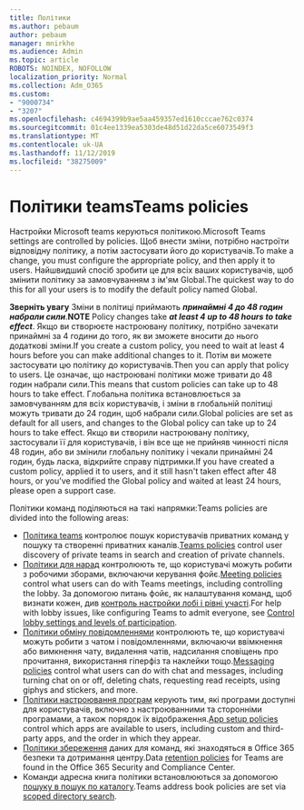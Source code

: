 ```yaml
---
title: Політики
ms.author: pebaum
author: pebaum
manager: mnirkhe
ms.audience: Admin
ms.topic: article
ROBOTS: NOINDEX, NOFOLLOW
localization_priority: Normal
ms.collection: Adm_O365
ms.custom:
- "9000734"
- "3207"
ms.openlocfilehash: c4694399b9ae5aa459357ed1610cccae762c0374
ms.sourcegitcommit: 01c4ee1339ea5303de48d51d22da5ce6073549f3
ms.translationtype: MT
ms.contentlocale: uk-UA
ms.lasthandoff: 11/12/2019
ms.locfileid: "38275009"
---
```

# <a name="teams-policies"></a><span data-ttu-id="c4e5a-102">Політики teams</span><span class="sxs-lookup"><span data-stu-id="c4e5a-102">Teams policies</span></span>

<span data-ttu-id="c4e5a-103">Настройки Microsoft teams керуються політикою.</span><span class="sxs-lookup"><span data-stu-id="c4e5a-103">Microsoft Teams settings are controlled by policies.</span></span> <span data-ttu-id="c4e5a-104">Щоб внести зміни, потрібно настроїти відповідну політику, а потім застосувати його до користувачів.</span><span class="sxs-lookup"><span data-stu-id="c4e5a-104">To make a change, you must configure the appropriate policy, and then apply it to users.</span></span> <span data-ttu-id="c4e5a-105">Найшвидший спосіб зробити це для всіх ваших користувачів, щоб змінити політику за замовчуванням з ім'ям Global.</span><span class="sxs-lookup"><span data-stu-id="c4e5a-105">The quickest way to do this for all your users is to modify the default policy named Global.</span></span> 

<span data-ttu-id="c4e5a-106">**Зверніть увагу** Зміни в політиці приймають ***принаймні 4 до 48 годин набрали сили***.</span><span class="sxs-lookup"><span data-stu-id="c4e5a-106">**NOTE** Policy changes take ***at least 4 up to 48 hours to take effect***.</span></span> <span data-ttu-id="c4e5a-107">Якщо ви створюєте настроювану політику, потрібно зачекати принаймні за 4 години до того, як ви зможете вносити до нього додаткові зміни.</span><span class="sxs-lookup"><span data-stu-id="c4e5a-107">If you create a custom policy, you need to wait at least 4 hours before you can make additional changes to it.</span></span> <span data-ttu-id="c4e5a-108">Потім ви можете застосувати цю політику до користувачів.</span><span class="sxs-lookup"><span data-stu-id="c4e5a-108">Then you can apply that policy to users.</span></span> <span data-ttu-id="c4e5a-109">Це означає, що настроювані політики може тривати до 48 годин набрали сили.</span><span class="sxs-lookup"><span data-stu-id="c4e5a-109">This means that custom policies can take up to 48 hours to take effect.</span></span> <span data-ttu-id="c4e5a-110">Глобальна політика встановлюється за замовчуванням для всіх користувачів, і зміни в глобальній політиці можуть тривати до 24 годин, щоб набрали сили.</span><span class="sxs-lookup"><span data-stu-id="c4e5a-110">Global policies are set as default for all users, and changes to the Global policy can take up to 24 hours to take effect.</span></span> <span data-ttu-id="c4e5a-111">Якщо ви створили настроювану політику, застосували її для користувачів, і він все ще не прийняв чинності після 48 годин, або ви змінили глобальну політику і чекали принаймні 24 годин, будь ласка, відкрийте справу підтримки.</span><span class="sxs-lookup"><span data-stu-id="c4e5a-111">If you have created a custom policy, applied it to users, and it still hasn't taken effect after 48 hours, or you've modified the Global policy and waited at least 24 hours, please open a support case.</span></span>

<span data-ttu-id="c4e5a-112">Політики команд поділяються на такі напрямки:</span><span class="sxs-lookup"><span data-stu-id="c4e5a-112">Teams policies are divided into the following areas:</span></span>

- <span data-ttu-id="c4e5a-113">[Політика teams](https://docs.microsoft.com/MicrosoftTeams/teams-policies) контролює пошук користувачів приватних команд у пошуку та створенні приватних каналів.</span><span class="sxs-lookup"><span data-stu-id="c4e5a-113">[Teams policies](https://docs.microsoft.com/MicrosoftTeams/teams-policies) control user discovery of private teams in search and creation of private channels.</span></span>  
- <span data-ttu-id="c4e5a-114">[Політики для нарад](https://docs.microsoft.com/microsoftteams/meeting-policies-in-teams) контролюють те, що користувачі можуть робити з робочими зборами, включаючи керування фойє.</span><span class="sxs-lookup"><span data-stu-id="c4e5a-114">[Meeting policies](https://docs.microsoft.com/microsoftteams/meeting-policies-in-teams) control what users can do with Teams meetings, including controlling the lobby.</span></span> <span data-ttu-id="c4e5a-115">За допомогою питань фойє, як налаштування команд, щоб визнати кожен, див [контроль настройки лобі і рівні участі](https://docs.microsoft.com/en-us/alchemyinsights/bypass-lobby).</span><span class="sxs-lookup"><span data-stu-id="c4e5a-115">For help with lobby issues, like configuring Teams to admit everyone, see [Control lobby settings and levels of participation](https://docs.microsoft.com/en-us/alchemyinsights/bypass-lobby).</span></span>
- <span data-ttu-id="c4e5a-116">[Політики обміну повідомленнями](https://docs.microsoft.com/microsoftteams/messaging-policies-in-teams) контролюють те, що користувачі можуть робити з чатом і повідомленнями, включаючи ввімкнення або вимкнення чату, видалення чатів, надсилання сповіщень про прочитання, використання гіперфіз та наклейки тощо.</span><span class="sxs-lookup"><span data-stu-id="c4e5a-116">[Messaging policies](https://docs.microsoft.com/microsoftteams/messaging-policies-in-teams) control what users can do with chat and messages, including turning chat on or off, deleting chats, requesting read receipts, using giphys and stickers, and more.</span></span>
- <span data-ttu-id="c4e5a-117">[Політики настроювання програм](https://docs.microsoft.com/MicrosoftTeams/teams-app-setup-policies) керують тим, які програми доступні для користувачів, включно з настроюванними та сторонніми програмами, а також порядок їх відображення.</span><span class="sxs-lookup"><span data-stu-id="c4e5a-117">[App setup policies](https://docs.microsoft.com/MicrosoftTeams/teams-app-setup-policies) control which apps are available to users, including custom and third-party apps, and the order in which they appear.</span></span>  
- <span data-ttu-id="c4e5a-118">[Політики збереження](https://docs.microsoft.com/microsoftteams/retention-policies) даних для команд, які знаходяться в Office 365 безпеки та дотримання центру.</span><span class="sxs-lookup"><span data-stu-id="c4e5a-118">Data [retention policies](https://docs.microsoft.com/microsoftteams/retention-policies) for Teams are found in the Office 365 Security and Compliance Center.</span></span>
- <span data-ttu-id="c4e5a-119">Команди адресна книга політики встановлюються за допомогою [пошуку в пошук по каталогу](https://docs.microsoft.com/MicrosoftTeams/teams-scoped-directory-search).</span><span class="sxs-lookup"><span data-stu-id="c4e5a-119">Teams address book policies are set via [scoped directory search](https://docs.microsoft.com/MicrosoftTeams/teams-scoped-directory-search).</span></span>